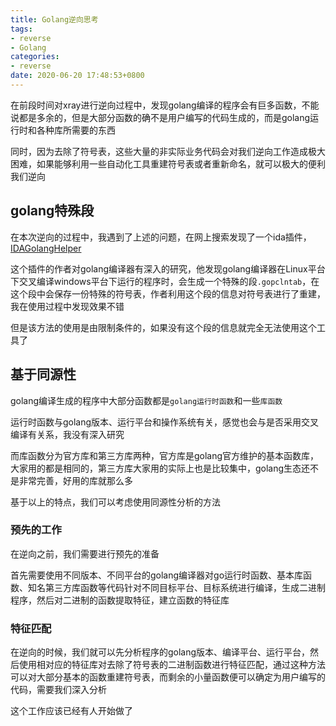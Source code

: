 ```yaml
---
title: Golang逆向思考
tags:
- reverse
- Golang
categories:
- reverse
date: 2020-06-20 17:48:53+0800
---
```


在前段时间对xray进行逆向过程中，发现golang编译的程序会有巨多函数，不能说都是多余的，但是大部分函数的确不是用户编写的代码生成的，而是golang运行时和各种库所需要的东西

同时，因为去除了符号表，这些大量的非实际业务代码会对我们逆向工作造成极大困难，如果能够利用一些自动化工具重建符号表或者重新命名，就可以极大的便利我们逆向

## golang特殊段

在本次逆向的过程中，我遇到了上述的问题，在网上搜索发现了一个ida插件， [IDAGolangHelper](https://github.com/sibears/IDAGolangHelper.git)

这个插件的作者对golang编译器有深入的研究，他发现golang编译器在Linux平台下交叉编译windows平台下运行的程序时，会生成一个特殊的段`.gopclntab`，在这个段中会保存一份特殊的符号表，作者利用这个段的信息对符号表进行了重建，我在使用过程中发现效果不错

但是该方法的使用是由限制条件的，如果没有这个段的信息就完全无法使用这个工具了

## 基于同源性

golang编译生成的程序中大部分函数都是`golang运行时函数`和一些`库函数`

运行时函数与golang版本、运行平台和操作系统有关，感觉也会与是否采用交叉编译有关系，我没有深入研究

而库函数分为官方库和第三方库两种，官方库是golang官方维护的基本函数库，大家用的都是相同的，第三方库大家用的实际上也是比较集中，golang生态还不是非常完善，好用的库就那么多

基于以上的特点，我们可以考虑使用同源性分析的方法

### 预先的工作

在逆向之前，我们需要进行预先的准备

首先需要使用不同版本、不同平台的golang编译器对go运行时函数、基本库函数、知名第三方库函数等代码针对不同目标平台、目标系统进行编译，生成二进制程序，然后对二进制的函数提取特征，建立函数的特征库

### 特征匹配

在逆向的时候，我们就可以先分析程序的golang版本、编译平台、运行平台，然后使用相对应的特征库对去除了符号表的二进制函数进行特征匹配，通过这种方法可以对大部分基本的函数重建符号表，而剩余的小量函数便可以确定为用户编写的代码，需要我们深入分析

这个工作应该已经有人开始做了
